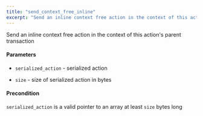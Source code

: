 ```yaml
---
title: "send_context_free_inline"
excerpt: "Send an inline context free action in the context of this action's parent transaction"
---
```

Send an inline context free action in the context of this action's parent transaction

#### Parameters
* `serialized_action` - serialized action 

* `size` - size of serialized action in bytes 

#### Precondition
`serialized_action` is a valid pointer to an array at least `size` bytes long